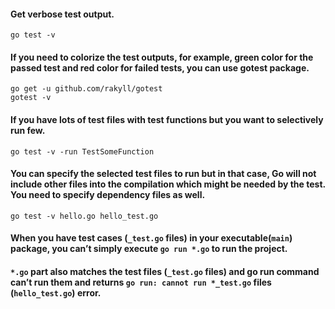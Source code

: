 #### Get verbose test output.
```
go test -v
```
#### If you need to colorize the test outputs, for example, green color for the passed test and red color for failed tests, you can use gotest package.
```
go get -u github.com/rakyll/gotest
gotest -v
```
#### If you have lots of test files with test functions but you want to selectively run few.
```
go test -v -run TestSomeFunction
```
#### You can specify the selected test files to run but in that case, Go will not include other files into the compilation which might be needed by the test. You need to specify dependency files as well.
```
go test -v hello.go hello_test.go
```
#### When you have test cases (`_test.go` files) in your executable(`main`) package, you can’t simply execute `go run *.go` to run the project.
#### `*.go` part also matches the test files (`_test.go` files) and go run command can’t run them and returns `go run: cannot run *_test.go` files (`hello_test.go`) error.
